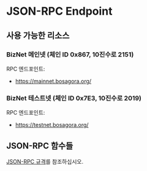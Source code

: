 # **JSON-RPC Endpoint**

## **사용 가능한 리소스**

### BizNet 메인넷 (체인 ID 0x867, 10진수로 2151)

RPC 엔드포인트:

* https://mainnet.bosagora.org/


### BizNet 테스트넷 (체인 ID 0x7E3, 10진수로 2019)

RPC 엔드포인트:

* https://testnet.bosagora.org/


## **JSON-RPC 함수들**

[JSON-RPC 규격](https://ethereum.github.io/execution-apis/api-documentation/)를 참조하십시오.

